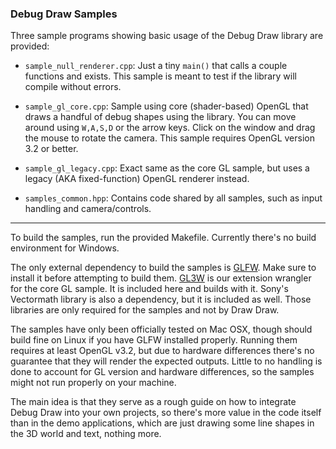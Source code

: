 
### Debug Draw Samples

Three sample programs showing basic usage of the Debug Draw library are provided:

- `sample_null_renderer.cpp`: Just a tiny `main()` that calls a couple functions and exists.
  This sample is meant to test if the library will compile without errors.

- `sample_gl_core.cpp`: Sample using core (shader-based) OpenGL that draws a handful of debug
  shapes using the library. You can move around using `W,A,S,D` or the arrow keys. Click on the
  window and drag the mouse to rotate the camera. This sample requires OpenGL version 3.2 or better.

- `sample_gl_legacy.cpp`: Exact same as the core GL sample, but uses a legacy (AKA fixed-function)
  OpenGL renderer instead.

- `samples_common.hpp`: Contains code shared by all samples, such as input handling and camera/controls.

----

To build the samples, run the provided Makefile. Currently there's no build environment for Windows.

The only external dependency to build the samples is [GLFW](http://www.glfw.org/). Make sure to install
it before attempting to build them. [GL3W](https://github.com/skaslev/gl3w) is our extension wrangler
for the core GL sample. It is included here and builds with it. Sony's Vectormath library is also
a dependency, but it is included as well. Those libraries are only required for the samples and
not by Draw Draw.

The samples have only been officially tested on Mac OSX, though should build fine on Linux if you have GLFW
installed properly. Running them requires at least OpenGL v3.2, but due to hardware differences
there's no guarantee that they will render the expected outputs. Little to no handling is done to
account for GL version and hardware differences, so the samples might not run properly on your machine.

The main idea is that they serve as a rough guide on how to integrate Debug Draw into your own projects,
so there's more value in the code itself than in the demo applications, which are just drawing some line
shapes in the 3D world and text, nothing more.

